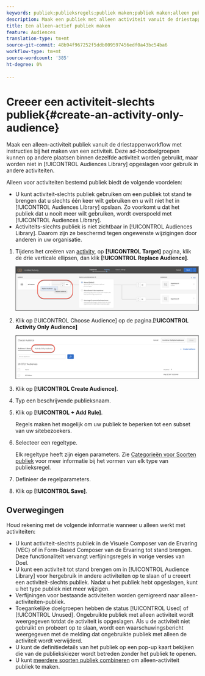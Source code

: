 ```yaml
---
keywords: publiek;publieksregels;publiek maken;publiek maken;alleen publiek maken;activiteit;alleen activiteit;adhoc
description: Maak een publiek met alleen activiteit vanuit de driestappenworkflow van Adobe Target wanneer u een activiteit maakt. Deze speciale doelgroepen kunnen op andere plaatsen binnen dezelfde activiteit worden gebruikt, maar worden niet opgeslagen in de Soortbibliotheek voor gebruik in andere activiteiten.
title: Een alleen-actief publiek maken
feature: Audiences
translation-type: tm+mt
source-git-commit: 48b94f967252f5ddb009597456edf0a43bc54ba6
workflow-type: tm+mt
source-wordcount: '385'
ht-degree: 0%

---
```



# Creeer een activiteit-slechts publiek{#create-an-activity-only-audience}

Maak een alleen-activiteit publiek vanuit de driestappenworkflow met instructies bij het maken van een activiteit. Deze ad-hocdoelgroepen kunnen op andere plaatsen binnen dezelfde activiteit worden gebruikt, maar worden niet in [!UICONTROL Audiences Library] opgeslagen voor gebruik in andere activiteiten.

Alleen voor activiteiten bestemd publiek biedt de volgende voordelen:

* U kunt activiteit-slechts publiek gebruiken om een publiek tot stand te brengen dat u slechts één keer wilt gebruiken en u wilt niet het in [!UICONTROL Audiences Library] opslaan. Zo voorkomt u dat het publiek dat u nooit meer wilt gebruiken, wordt overspoeld met [!UICONTROL Audiences Library].
* Activiteits-slechts publiek is niet zichtbaar in [!UICONTROL Audiences Library]. Daarom zijn ze beschermd tegen ongewenste wijzigingen door anderen in uw organisatie.

1. Tijdens het creëren van [activity](/help/c-activities/activities.md#concept_D317A95A1AB54674BA7AB65C7985BA03), op **[!UICONTROL Target]** pagina, klik de drie verticale ellipsen, dan klik **[!UICONTROL Replace Audience]**.

   ![Stap resultaat](assets/edit_audience.png)

1. Klik op [!UICONTROL Choose Audience] op de pagina.**[!UICONTROL Activity Only Audience]**

   ![](assets/activity-only-aud.png)

1. Klik op **[!UICONTROL Create Audience]**.
1. Typ een beschrijvende publieksnaam.
1. Klik op **[!UICONTROL + Add Rule]**.

   Regels maken het mogelijk om uw publiek te beperken tot een subset van uw sitebezoekers.

1. Selecteer een regeltype.

   Elk regeltype heeft zijn eigen parameters. Zie [Categorieën voor Soorten publiek](/help/c-target/c-audiences/c-target-rules/target-rules.md#concept_E3A77E42F1644503A829B5107B20880D) voor meer informatie bij het vormen van elk type van publieksregel.

1. Definieer de regelparameters.
1. Klik op **[!UICONTROL Save]**.

## Overwegingen

Houd rekening met de volgende informatie wanneer u alleen werkt met activiteiten:

* U kunt activiteit-slechts publiek in de Visuele Composer van de Ervaring (VEC) of in Form-Based Composer van de Ervaring tot stand brengen. Deze functionaliteit vervangt verfijningsregels in vorige versies van Doel.
* U kunt een activiteit tot stand brengen om in [!UICONTROL Audience Library] voor hergebruik in andere activiteiten op te slaan of u creeert een activiteit-slechts publiek. Nadat u het publiek hebt opgeslagen, kunt u het type publiek niet meer wijzigen.
* Verfijningen voor bestaande activiteiten worden gemigreerd naar alleen-activiteiten-publiek.
* Toegankelijke doelgroepen hebben de status [!UICONTROL Used] of [!UICONTROL Unused]. Ongebruikte publiek met alleen activiteit wordt weergegeven totdat de activiteit is opgeslagen. Als u de activiteit niet gebruikt en probeert op te slaan, wordt een waarschuwingsbericht weergegeven met de melding dat ongebruikte publiek met alleen de activiteit wordt verwijderd.
* U kunt de definitiedetails van het publiek op een pop-up kaart bekijken die van de publiekskiezer wordt betreden zonder het publiek te openen.
* U kunt [meerdere soorten publiek combineren](/help/c-target/combining-multiple-audiences.md#concept_A7386F1EA4394BD2AB72399C225981E5) om alleen-activiteit publiek te maken.


